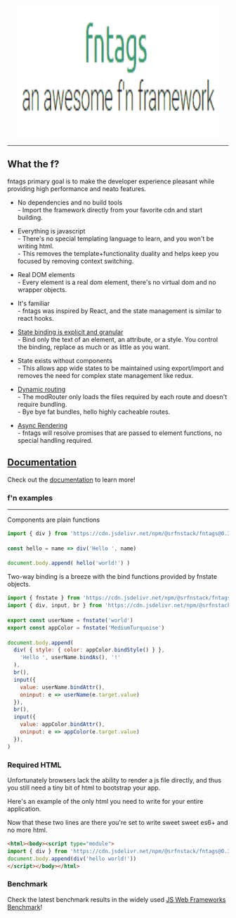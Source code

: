 <p align="center">
  <img alt="fntags header" width="460" height="300" src="https://raw.githubusercontent.com/SRFNStack/fntags/master/docs/fntags_header.gif">
</p>

---

## What the f?
fntags primary goal is to make the developer experience pleasant while providing high performance and neato features.

- No dependencies and no build tools
  <br> - Import the framework directly from your favorite cdn and start building.

- Everything is javascript
  <br> - There's no special templating language to learn, and you won't be writing html. <br> - This removes the template+functionality duality and helps keep you focused by removing context switching.

- Real DOM elements
  <br> - Every element is a real dom element, there's no virtual dom and no wrapper objects.

- It's familiar
  <br> - fntags was inspired by React, and the state management is similar to react hooks.

- [State binding is explicit and granular](https://srfnstack.github.io/fntags/state#Binding%20State)
  <br> - Bind only the text of an element, an attribute, or a style. You control the binding, replace as much or as little as you want.

- State exists without components
  <br> - This allows app wide states to be maintained using export/import and removes the need for complex state management like redux.
  
- [Dynamic routing](https://srfnstack.github.io/fntags/routing#Dynamic%20Path%20Based%20Routing%3A%20modRouter)
  <br> - The modRouter only loads the files required by each route and doesn't require bundling.
  <br> - Bye bye fat bundles, hello highly cacheable routes.

- [Async Rendering](https://srfnstack.github.io/fntags/components#Async%20Rendering)
  <br> - fntags will resolve promises that are passed to element functions, no special handling required. 

## [Documentation](https://srfnstack.github.io/fntags)
Check out the [documentation](https://srfnstack.github.io/fntags) to learn more!

### f'n examples
<hr>

Components are plain functions
```javascript
import { div } from 'https://cdn.jsdelivr.net/npm/@srfnstack/fntags@0.3.3/src/fnelements.min.mjs'

const hello = name => div('Hello ', name)

document.body.append( hello('world!') )
```

Two-way binding is a breeze with the bind functions provided by fnstate objects.
```javascript
import { fnstate } from 'https://cdn.jsdelivr.net/npm/@srfnstack/fntags@0.3.3/src/fntags.min.mjs'
import { div, input, br } from 'https://cdn.jsdelivr.net/npm/@srfnstack/fntags@0.3.3/src/fnelements.min.mjs'

export const userName = fnstate('world')
export const appColor = fnstate('MediumTurquoise')

document.body.append(
  div( { style: { color: appColor.bindStyle() } },
    'Hello ', userName.bindAs(), '!'
  ),
  br(),
  input({ 
    value: userName.bindAttr(),
    oninput: e => userName(e.target.value)
  }),
  br(),
  input({ 
    value: appColor.bindAttr(),
    oninput: e => appColor(e.target.value)
  }),
)
```

### Required HTML
Unfortunately browsers lack the ability to render a js file directly, and thus you still need a tiny bit of html to bootstrap your app.

Here's an example of the only html you need to write for your entire application.

Now that these two lines are there you're set to write sweet sweet es6+ and no more html.

```html
<html><body><script type="module">
import { div } from 'https://cdn.jsdelivr.net/npm/@srfnstack/fntags@0.3.3/src/fnelements.min.mjs'
document.body.append(div('hello world!'))
</script></body></html>
```

### Benchmark
Check the latest benchmark results in the widely used [JS Web Frameworks Benchmark](https://krausest.github.io/js-framework-benchmark/current.html)!